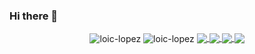 ### Hi there 👋

<div align="center">
  <img align="center" src="https://github-readme-stats.vercel.app/api?username=loic-lopez&show_icons=true&theme=vue-dark&include_all_commits=true&count_private=true" alt="loic-lopez" />
  <img align="center" src="https://github-readme-stats.vercel.app/api/top-langs/?username=loic-lopez&layout=compact&theme=vue-dark&langs_count=10&hide=css,html" alt="loic-lopez" />
  <a href="https://github.com/loic-lopez/UMVC">
    <img align="center" src="https://github-readme-stats.vercel.app/api/pin/?username=loic-lopez&repo=UMVC&theme=vue-dark" />
  </a>
  <a href="https://github.com/loic-lopez/cpp_rtype">
    <img align="center" src="https://github-readme-stats.vercel.app/api/pin/?username=loic-lopez&repo=cpp_rtype&theme=vue-dark" />
  </a>
  <a href="https://github.com/loic-lopez/leaf">
    <img align="center" src="https://github-readme-stats.vercel.app/api/pin/?username=loic-lopez&repo=leaf&theme=vue-dark" />
  </a>
   <a href="https://github.com/loic-lopez/cpp_arcade">
    <img align="center" src="https://github-readme-stats.vercel.app/api/pin/?username=loic-lopez&repo=cpp_arcade&theme=vue-dark" />
  </a>
</div>
